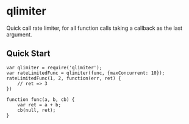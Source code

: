 qlimiter
========


Quick call rate limiter, for all function calls taking a callback as the last argument.

Quick Start
-----------

    var qlimiter = require('qlimiter');
    var rateLimitedFunc = qlimiter(func, {maxConcurrent: 10});
    rateLimitedFunc(1, 2, function(err, ret) {
        // ret => 3
    })

    function func(a, b, cb) {
        var ret = a + b;
        cb(null, ret);
    }
